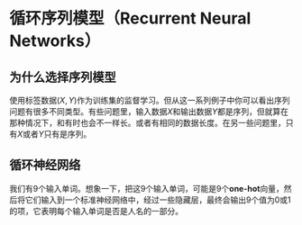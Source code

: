 # 循环序列模型（Recurrent Neural Networks）

## 为什么选择序列模型

使用标签数据$(X,Y)$作为训练集的监督学习。但从这一系列例子中你可以看出序列问题有很多不同类型。有些问题里，输入数据$X$和输出数据$Y$都是序列，但就算在那种情况下，和有时也会不一样长。或者有相同的数据长度。在另一些问题里，只有$X$或者$Y$只有是序列。

## 循环神经网络

我们有9个输入单词。想象一下，把这9个输入单词，可能是9个**one-hot**向量，然后将它们输入到一个标准神经网络中，经过一些隐藏层，最终会输出9个值为0或1的项，它表明每个输入单词是否是人名的一部分。













































